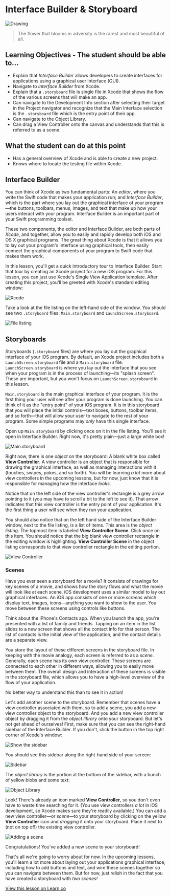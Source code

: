 # Interface Builder & Storyboard

![Drawing](http://www.lyricsmode.com/i/bpictures/18096.jpg)

> The flower that blooms in adversity is the rarest and most beautiful of all.

## Learning Objectives - The student should be able to...

* Explain that *Interface Builder* allows developers to create interfaces for applications using a graphical user interface (GUI). 
* Navigate to *Interface Builder* from Xcode.
* Explain that a `.storyboard` file is single file in Xcode that shows the flow of the various screens that will make an app. 
* Can navigate to the Development Info section after selecting their target in the Project navigator and recognize that the Main Interface selection is the `.storyboard` file which is the entry point of their app. 
* Can navigate to the Object Library.
* Can drag a View Controller onto the canvas and understands that this is referred to as a scene.

## What the student can do at this point 

* Has a general overview of Xcode and is able to create a new project.
* Knows where to locate the testing file within Xcode.

## Interface Builder

You can think of Xcode as two fundamental parts: An _editor_, where you write the Swift code that makes your application run; and _Interface Builder_, which is the part where you lay out the graphical interface of your program—the buttons, toolbars, menus, images, and text that make up how your users interact with your program. Interface Builder is an important part of your Swift programming toolset.

These two components, the editor and Interface Builder, are both parts of _Xcode_, and together, allow you to easily and rapidly develop both iOS and OS X graphical programs. The great thing about Xcode is that it allows you to lay out your program's interface using graphical tools, then easily connect the graphical components of your program to Swift code that makes them work.

In this lesson, you'll get a quick introductory tour to Interface Builder. Start that tour by creating an Xcode project for a new iOS program. For this lesson, you can just use Xcode's Single View Application template. After creating this project, you'll be greeted with Xcode's standard editing window:

![Xcode](.images/xcode01.png)

Take a look at the file listing on the left-hand side of the window. You should see two `.storyboard` files: `Main.storyboard` and `LaunchScreen.storyboard`.

![File listing](.images/xcode02.png)

## Storyboards

Storyboards (`.storyboard` files) are where you lay out the graphical interface of your iOS program. By default, an Xcode project includes both a `LaunchScreen.storyboard` file and a `Main.storyboard` file. `LaunchScreen.storyboard` is where you lay out the interface that you see when your program is in the process of launching—its "splash screen". These are important, but you won't focus on `LaunchScreen.storyboard` in this lesson.

`Main.storyboard` is the main graphical interface of your program. It is the first thing your user will see after your program is done launching. You can think of it as the "entry point" of your iOS program. It is in this storyboard that you will place the initial controls—text boxes, buttons, toolbar items, and so forth—that will allow your user to navigate to the rest of your program. Some simple programs may _only_ have this single interface.

Open up `Main.storyboard` by clicking once on it in the file listing. You'll see it open in Interface Builder. Right now, it's pretty plain—just a large white box!

![`Main.storyboard`](.images/xcode03.png)

Right now, there is one _object_ on the storyboard: A blank white box called **View Controller**. A view controller is an object that is responsible for drawing the graphical interface, as well as managing interactions with it (touches, swipes, pokes, and so forth). You will be learning _a lot_ more about view controllers in the upcoming lessons, but for now, just know that it is responsible for managing how the interface _looks_.

Notice that on the left side of the view controller's rectangle is a grey arrow pointing to it (you may have to scroll a bit to the left to see it). That arrow indicates that this view controller is the entry point of your application. It's the first thing a user will see when they run your application.

You should also notice that on the left hand side of the Interface Builder window, next to the file listing, is a list of items. This area is the _object listing_. The topmost item is labeled **View Controller Scene**. Click once on this item. You should notice that the big blank view controller rectangle in the editing window is highlighting. **View Controller Scene** in the object listing corresponds to that view controller rectangle in the editing portion.

![View Controller](.images/xcode04.png)

### Scenes

Have you ever seen a storyboard for a movie? It consists of drawings for key scenes of a movie, and shows how the story flows and what the movie will look like at each scene. iOS development uses a similar model to lay out graphical interfaces. An iOS app consists of one or more _screens_ which display text, images, icons—anything you want to show to the user. You move between these screens using controls like buttons.

Think about the iPhone's Contacts app. When you launch the app, you're presented with a list of family and friends. Tapping on an item in the list slides to a new screen that shows all the contact info for that person. The list of contacts is the initial view of the application, and the contact details are a separate view.

You store the layout of these different screens in the storyboard file. In keeping with the movie analogy, each screen is referred to as a _scene_. Generally, each scene has its own view controller. These screens are connected to each other in different ways, allowing you to easily move between them. The overall design and interaction of these screens is visible in the storyboard file, which allows you to have a high-level overview of the flow of your application.

No better way to understand this than to see it in action!

Let's add another scene to the storyboard. Remember that scenes have a view controller associated with them, so to add a scene, you add a new view controller object to the storyboard. And you add a new view controller object by dragging it from the _object library_ onto your storyboard. But let's not get ahead of ourselves! First, make sure that you can see the right-hand sidebar of the Interface Builder. If you don't, click the button in the top right corner of Xcode's window:

![Show the sidebar](.images/xcode05.png)

You should see this sidebar along the right-hand side of your screen:

![Sidebar](.images/xcode06.png)

The _object library_ is the portion at the bottom of the sidebar, with a bunch of yellow blobs and some text:

![Object Library](.images/xcode07.png)

Look! There's already an icon marked **View Controller**, so you don't even have to waste time searching for it. (You use view controllers _a lot_ in iOS development, so Xcode makes sure they're readily available.) You can add a new view controller—or _scene_—to your storyboard by clicking on the yellow **View Controller** icon and _dragging_ it onto your storyboard. Place it next to (not on top of!) the existing view controller.

![Adding a scene](.images/xcode08.png)

Congratulations! You've added a new scene to your storyboard!

That's all we're going to worry about for now. In the upcoming lessons, you'll learn a lot more about laying out your applications graphical interface, including how to add buttons and text, and wire these scenes together so you can navigate between them. But for now, just relish in the fact that you have created a storyboard with _two scenes!_

<a href='https://learn.co/lessons/InterfaceBuilder' data-visibility='hidden'>View this lesson on Learn.co</a>
